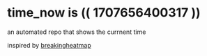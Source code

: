 # time_now is (( 1707656400317 ))

an automated repo that shows the currnent time

inspired by [breakingheatmap](https://github.com/breakingheatmap/breakingheatmap)